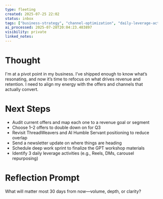 ```yaml
---
type: fleeting
created: 2025-07-25 22:02
status: inbox
tags: ["business-strategy", "channel-optimization", "daily-leverage-activities", "deep-work-sprint", "goal-alignment", "gpt-workshop-materials", "offer-audit", "retention-strategies"]
ai_processed: 2025-07-28T20:04:23.403897
visibility: private
linked_notes: 
---
```

# Thought
I'm at a pivot point in my business. I’ve shipped enough to know what’s resonating, and now it’s time to refocus on what drives revenue and retention. I need to align my energy with the offers and channels that actually convert.

# Next Steps
- Audit current offers and map each one to a revenue goal or segment
- Choose 1–2 offers to double down on for Q3
- Revisit ThreadWeavers and AI Humble Servant positioning to reduce overlap
- Send a newsletter update on where things are heading
- Schedule deep work sprint to finalize the GPT workshop materials
- Identify 3 daily leverage activities (e.g., Reels, DMs, carousel repurposing)

# Reflection Prompt
What will matter most 30 days from now—volume, depth, or clarity?
